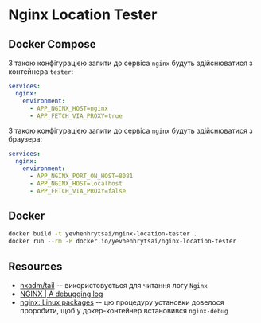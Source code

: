 # Nginx Location Tester

## Docker Compose

З такою конфігурацією запити до сервіса `nginx` будуть здійснюватися з контейнера `tester`:

```yaml
services:
  nginx:
    environment:
      - APP_NGINX_HOST=nginx
      - APP_FETCH_VIA_PROXY=true
```

З такою конфігурацією запити до сервіса `nginx` будуть здійснюватися з браузера:

```yaml
services:
  nginx:
    environment:
      - APP_NGINX_PORT_ON_HOST=8081
      - APP_NGINX_HOST=localhost
      - APP_FETCH_VIA_PROXY=false
```

## Docker

```sh
docker build -t yevhenhrytsai/nginx-location-tester .
docker run --rm -P docker.io/yevhenhrytsai/nginx-location-tester
```

## Resources

- [nxadm/tail](https://github.com/nxadm/tail) -- використовується для читання логу `Nginx`
- [NGINX | A debugging log](https://nginx.org/en/docs/debugging_log.html)
- [nginx: Linux packages](https://nginx.org/en/linux_packages.html#Ubuntu) -- цю процедуру установки довелося проробити,
  щоб у докер-контейнер встановився `nginx-debug`
